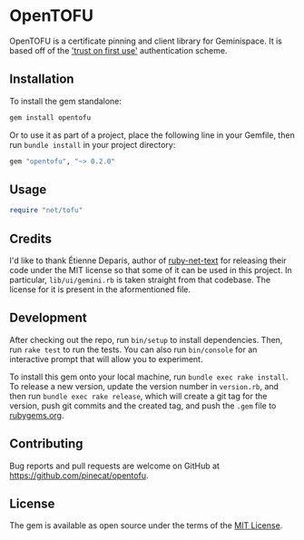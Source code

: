 # OpenTOFU

OpenTOFU is a certificate pinning and client library for Geminispace.
It is based off of the ['trust on first use'](https://en.wikipedia.org/wiki/Trust_on_first_use) authentication scheme.

## Installation

To install the gem standalone:

```sh
gem install opentofu
```

Or to use it as part of a project, place the following line in your Gemfile, then run `bundle install` in your project directory:

```ruby
gem "opentofu", "~> 0.2.0"
```

## Usage

```ruby
require "net/tofu"
```

## Credits

I'd like to thank Étienne Deparis, author of [ruby-net-text](https://git.umaneti.net/ruby-net-text/) for releasing their code under the MIT license so that some of it can be used in this project. In particular, `lib/ui/gemini.rb` is taken straight from that codebase. The license for it is present in the aformentioned file.

## Development

After checking out the repo, run `bin/setup` to install dependencies. Then, run `rake test` to run the tests. You can also run `bin/console` for an interactive prompt that will allow you to experiment.

To install this gem onto your local machine, run `bundle exec rake install`. To release a new version, update the version number in `version.rb`, and then run `bundle exec rake release`, which will create a git tag for the version, push git commits and the created tag, and push the `.gem` file to [rubygems.org](https://rubygems.org).

## Contributing

Bug reports and pull requests are welcome on GitHub at https://github.com/pinecat/opentofu.

## License

The gem is available as open source under the terms of the [MIT License](https://opensource.org/licenses/MIT).
